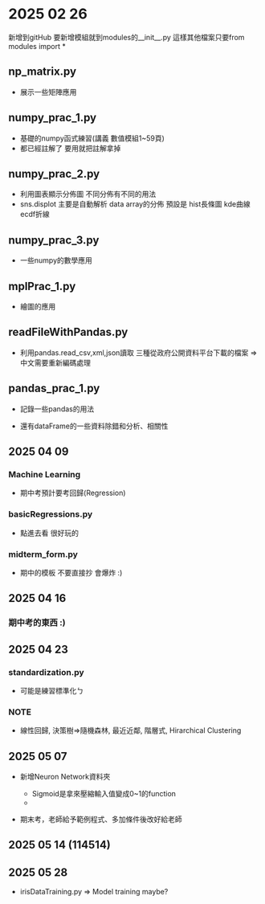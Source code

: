 # 2025 02 26

新增到gitHub
要新增模組就到modules的__init__.py
這樣其他檔案只要from modules import *

## np_matrix.py

- 展示一些矩陣應用

## numpy_prac_1.py

- 基礎的numpy函式練習(講義 數值模組1~59頁)
- 都已經註解了 要用就把註解拿掉

## numpy_prac_2.py

- 利用圖表顯示分佈圖 不同分佈有不同的用法
- sns.displot 主要是自動解析 data array的分佈 預設是 hist長條圖 kde曲線 ecdf折線

## numpy_prac_3.py

- 一些numpy的數學應用

## mplPrac_1.py

- 繪圖的應用

## readFileWithPandas.py

- 利用pandas.read_csv,xml,json讀取 三種從政府公開資料平台下載的檔案 => 中文需要重新編碼處理

## pandas_prac_1.py

- 記錄一些pandas的用法

- 還有dataFrame的一些資料除錯和分析、相關性

## 2025 04 09

### Machine Learning

- 期中考預計要考回歸(Regression)

### basicRegressions.py

- 點進去看 很好玩的

### midterm_form.py

- 期中的模板 不要直接抄 會爆炸 :)

## 2025 04 16

### 期中考的東西 :)

## 2025 04 23

### standardization.py

- 可能是練習標準化ㄅ 

### NOTE

- 線性回歸, 決策樹=>隨機森林, 最近近鄰, 階層式, Hirarchical Clustering

## 2025 05 07

- 新增Neuron Network資料夾

    - Sigmoid是拿來壓縮輸入值變成0~1的function
    - 

- 期末考，老師給予範例程式、多加條件後改好給老師

## 2025 05 14 (114514)


## 2025 05 28

- irisDataTraining.py => Model training maybe?